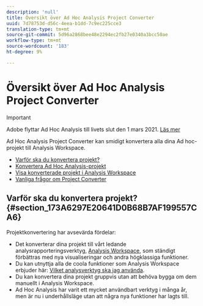 ```yaml
---
description: 'null'
title: Översikt över Ad Hoc Analysis Project Converter
uuid: 7d78753d-d56c-4eea-b1dd-7c9ec225cce3
translation-type: tm+mt
source-git-commit: 5d96a2868bee48e2294ec2fb27e0340a3bcc50ae
workflow-type: tm+mt
source-wordcount: '183'
ht-degree: 9%

---
```



# Översikt över Ad Hoc Analysis Project Converter

>[!IMPORTANT]
>
>Adobe flyttar Ad Hoc Analysis till livets slut den 1 mars 2021. [Läs mer](https://adobe.ly/discoverworkspace)

Ad Hoc Analysis Project Converter kan smidigt konvertera alla dina Ad hoc-projekt till Analysis Workspace.

* [Varför ska du konvertera projekt?](/help/analyze/ad-hoc-analysis/c-aha-project-converter/aha2aw-overview.md#section_173A6297E20641D0B68B7AF199557CA6)
* [Konvertera Ad Hoc Analysis-projekt](/help/analyze/ad-hoc-analysis/c-aha-project-converter/aha2aw-workflow.md#topic_5A55F73488704C5D8E42CDD04B5984DE)
* [Visa konverterade projekt i Analysis Workspace](/help/analyze/ad-hoc-analysis/c-aha-project-converter/view-projects-workspace.md)
* [Vanliga frågor om Project Converter](/help/analyze/ad-hoc-analysis/c-aha-project-converter/aha2aw-converter-faq.md#topic_8231595303AD403E9322645A63632D57)

## Varför ska du konvertera projekt? {#section_173A6297E20641D0B68B7AF199557CA6}

Projektkonvertering har avsevärda fördelar:

* Det konverterar dina projekt till vårt ledande analysrapporteringsverktyg, [Analysis Workspace](https://docs.adobe.com/content/help/en/analytics/analyze/analysis-workspace/home.html), som ständigt förbättras med nya visualiseringar och andra högklassiga funktioner.
* Du kan utnyttja alla de coola funktioner som Analysis Workspace erbjuder här: [Vilket analysverktyg ska jag använda](https://docs.adobe.com/content/help/en/analytics/admin/admin-overview/which-analytics-tool.html).
* Du kan konvertera dina projekt gruppvis utan att behöva bygga om dem manuellt i Analysis Workspace.
* Ad Hoc Analysis har varit ett mycket användbart verktyg i många år, men är nu i underhållsläge utan att några nya funktioner har lagts till.

